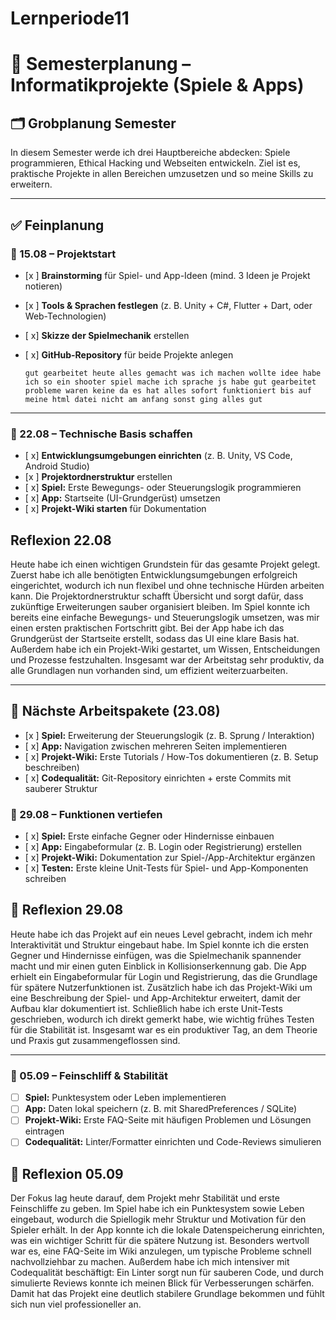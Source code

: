 # Lernperiode11

# 📅 Semesterplanung – Informatikprojekte (Spiele & Apps)

## 🗂 Grobplanung Semester
In diesem Semester werde ich drei Hauptbereiche abdecken: Spiele programmieren, Ethical Hacking und Webseiten entwickeln.
Ziel ist es, praktische Projekte in allen Bereichen umzusetzen und so meine Skills zu erweitern.

---

## ✅ Feinplanung

### 📆 15.08 – **Projektstart**
- [x ] **Brainstorming** für Spiel- und App-Ideen (mind. 3 Ideen je Projekt notieren)
- [x ] **Tools & Sprachen festlegen** (z. B. Unity + C#, Flutter + Dart, oder Web-Technologien)
- [ x] **Skizze der Spielmechanik** erstellen
- [ x] **GitHub-Repository** für beide Projekte anlegen

      gut gearbeitet heute alles gemacht was ich machen wollte idee habe ich so ein shooter spiel mache ich sprache js habe gut gearbeitet probleme waren keine da es hat alles sofort funktioniert bis auf meine html datei nicht am anfang sonst ging alles gut

---

### 📆 22.08 – **Technische Basis schaffen**
- [ x] **Entwicklungsumgebungen einrichten** (z. B. Unity, VS Code, Android Studio)
- [x ] **Projektordnerstruktur** erstellen
- [ x] **Spiel:** Erste Bewegungs- oder Steuerungslogik programmieren
- [ x] **App:** Startseite (UI-Grundgerüst) umsetzen
- [ x] **Projekt-Wiki starten** für Dokumentation

##  Reflexion 22.08
Heute habe ich einen wichtigen Grundstein für das gesamte Projekt gelegt. Zuerst habe ich alle benötigten Entwicklungsumgebungen erfolgreich eingerichtet, wodurch ich nun flexibel und ohne technische Hürden arbeiten kann. Die Projektordnerstruktur schafft Übersicht und sorgt dafür, dass zukünftige Erweiterungen sauber organisiert bleiben. Im Spiel konnte ich bereits eine einfache Bewegungs- und Steuerungslogik umsetzen, was mir einen ersten praktischen Fortschritt gibt. Bei der App habe ich das Grundgerüst der Startseite erstellt, sodass das UI eine klare Basis hat. Außerdem habe ich ein Projekt-Wiki gestartet, um Wissen, Entscheidungen und Prozesse festzuhalten. Insgesamt war der Arbeitstag sehr produktiv, da alle Grundlagen nun vorhanden sind, um effizient weiterzuarbeiten.

---

## 📆 Nächste Arbeitspakete (23.08)
- [x ] **Spiel:** Erweiterung der Steuerungslogik (z. B. Sprung / Interaktion)  
- [ x] **App:** Navigation zwischen mehreren Seiten implementieren  
- [ x] **Projekt-Wiki:** Erste Tutorials / How-Tos dokumentieren (z. B. Setup beschreiben)  
- [ x] **Codequalität:** Git-Repository einrichten + erste Commits mit sauberer Struktur

### 📆 29.08 – **Funktionen vertiefen**
- [ x] **Spiel:** Erste einfache Gegner oder Hindernisse einbauen  
- [ x] **App:** Eingabeformular (z. B. Login oder Registrierung) erstellen  
- [ x] **Projekt-Wiki:** Dokumentation zur Spiel-/App-Architektur ergänzen  
- [ x] **Testen:** Erste kleine Unit-Tests für Spiel- und App-Komponenten schreiben  

## 📝 Reflexion 29.08
Heute habe ich das Projekt auf ein neues Level gebracht, indem ich mehr Interaktivität und Struktur eingebaut habe. Im Spiel konnte ich die ersten Gegner und Hindernisse einfügen, was die Spielmechanik spannender macht und mir einen guten Einblick in Kollisionserkennung gab. Die App erhielt ein Eingabeformular für Login und Registrierung, das die Grundlage für spätere Nutzerfunktionen ist. Zusätzlich habe ich das Projekt-Wiki um eine Beschreibung der Spiel- und App-Architektur erweitert, damit der Aufbau klar dokumentiert ist. Schließlich habe ich erste Unit-Tests geschrieben, wodurch ich direkt gemerkt habe, wie wichtig frühes Testen für die Stabilität ist. Insgesamt war es ein produktiver Tag, an dem Theorie und Praxis gut zusammengeflossen sind.  

---

### 📆 05.09 – **Feinschliff & Stabilität**
- [ ] **Spiel:** Punktesystem oder Leben implementieren  
- [ ] **App:** Daten lokal speichern (z. B. mit SharedPreferences / SQLite)  
- [ ] **Projekt-Wiki:** Erste FAQ-Seite mit häufigen Problemen und Lösungen eintragen  
- [ ] **Codequalität:** Linter/Formatter einrichten und Code-Reviews simulieren  

## 📝 Reflexion 05.09
Der Fokus lag heute darauf, dem Projekt mehr Stabilität und erste Feinschliffe zu geben. Im Spiel habe ich ein Punktesystem sowie Leben eingebaut, wodurch die Spiellogik mehr Struktur und Motivation für den Spieler erhält. In der App konnte ich die lokale Datenspeicherung einrichten, was ein wichtiger Schritt für die spätere Nutzung ist. Besonders wertvoll war es, eine FAQ-Seite im Wiki anzulegen, um typische Probleme schnell nachvollziehbar zu machen. Außerdem habe ich mich intensiver mit Codequalität beschäftigt: Ein Linter sorgt nun für sauberen Code, und durch simulierte Reviews konnte ich meinen Blick für Verbesserungen schärfen. Damit hat das Projekt eine deutlich stabilere Grundlage bekommen und fühlt sich nun viel professioneller an.  


